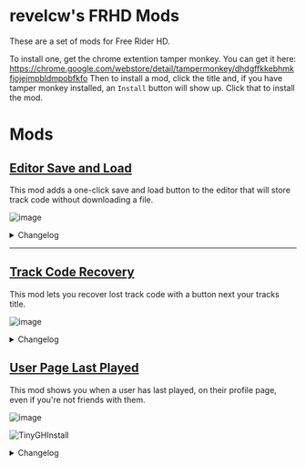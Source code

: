 # revelcw's FRHD Mods
These are a set of mods for Free Rider HD. 

To install one, get the chrome extention tamper monkey. You can get it here: https://chrome.google.com/webstore/detail/tampermonkey/dhdgffkkebhmkfjojejmpbldmpobfkfo
Then to install a mod, click the title and, if you have tamper monkey installed, an `Install` button will show up. Click that to install the mod.

# Mods
## <a href="https://github.com/revelcw/frhd-mods/raw/main/mods/FRHD%20Save-Load.user.js">Editor Save and Load</a>
This mod adds a one-click save and load button to the editor that will store track code without downloading a file.

![image](https://user-images.githubusercontent.com/29359616/126064770-7a14bd90-5387-4216-aa70-694d85bd99a8.png)


<details>
  <summary>Changelog</summary>
  
  - Created mod. (<a href="https://github.com/revelcw/frhd-mods/commit/52f2523b8f30bc68d154683dc352d5e4bc0d1fcb">52f2523</a>)
</details>

---
## <a href="https://github.com/revelcw/frhd-mods/raw/main/mods/FRHD%20Track%20Code%20Downloader.user.js">Track Code Recovery</a>
This mod lets you recover lost track code with a button next your tracks title.

![image](https://user-images.githubusercontent.com/29359616/126064784-9d13600e-8318-4855-9946-3a8bd5fcb751.png)


<details>
  <summary>Changelog</summary>

  - Created mod. (<a href="https://github.com/revelcw/frhd-mods/commit/6db6489058590b7ceac3bc0cc67ca2b4a0a01dca">6db6489</a>)
</details>

## <a href="https://github.com/revelcw/frhd-mods/raw/main/mods/FRHD%20Last%20Played.user.js">User Page Last Played</a>
This mod shows you when a user has last played, on their profile page, even if you're not friends with them.

![image](https://user-images.githubusercontent.com/29359616/126065458-ac7e9b40-a580-4095-a5de-bbaae0b9492c.png)

![TinyGHInstall](https://user-images.githubusercontent.com/29359616/126066129-86a25c11-9970-4abf-875b-e61663b1e411.png)





<details>
  <summary>Changelog</summary>

  - Created mod. (<a href="https://github.com/revelcw/frhd-mods/commit/ee807438a334c5a93a98eefb7db21f51773ed999">ee80743</a>)
</details>
